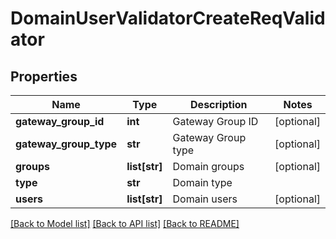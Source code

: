 # DomainUserValidatorCreateReqValidator

## Properties
Name | Type | Description | Notes
------------ | ------------- | ------------- | -------------
**gateway_group_id** | **int** | Gateway Group ID | [optional] 
**gateway_group_type** | **str** | Gateway Group type | [optional] 
**groups** | **list[str]** | Domain groups | [optional] 
**type** | **str** | Domain type | 
**users** | **list[str]** | Domain users | [optional] 

[[Back to Model list]](../README.md#documentation-for-models) [[Back to API list]](../README.md#documentation-for-api-endpoints) [[Back to README]](../README.md)


